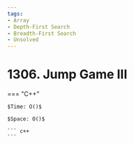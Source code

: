 ```yaml
---
tags:
- Array
- Depth-First Search
- Breadth-First Search
- Unsolved
---
```



# 1306. Jump Game III

=== "C++"

    $Time: O()$

    $Space: O()$

    ``` c++
    ```